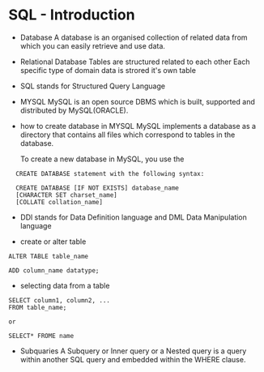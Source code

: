 # SQL - Introduction

- Database
  A database is an organised collection of related 
  data from which you can easily retrieve and use data.

- Relational Database
  Tables are structured related to each other
  Each specific type of domain data is strored
  it's own table

- SQL
  stands for Structured Query Language

- MYSQL
  MySQL is an open source DBMS which is built, 
  supported and distributed by MySQL(ORACLE). 

- how to create database in MYSQL
  MySQL implements a database as a directory that 
  contains all files which correspond to tables in the database.

  To create a new database in MySQL, you use the 
```
  CREATE DATABASE statement with the following syntax:

  CREATE DATABASE [IF NOT EXISTS] database_name
  [CHARACTER SET charset_name]
  [COLLATE collation_name]
```
- DDl stands for Data Definition language and DML
  Data Manipulation language

- create or alter table
```
ALTER TABLE table_name

ADD column_name datatype; 
```

- selecting data from a table
```
SELECT column1, column2, ...
FROM table_name; 

or 

SELECT* FROME name
```

- Subquaries
  A Subquery or Inner query or a Nested query is 
  a query within another SQL query and embedded 
  within the WHERE clause.